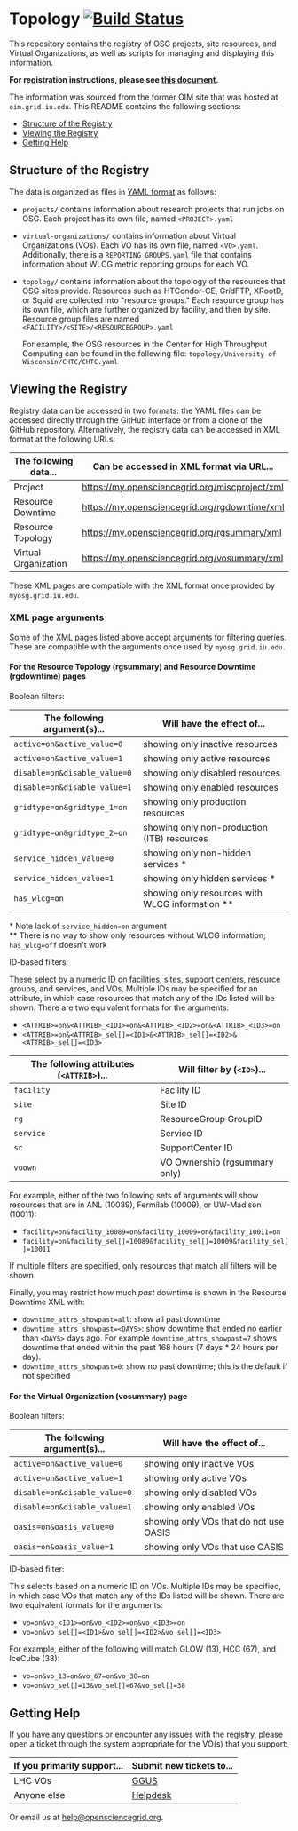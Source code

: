 Topology [![Build Status](https://travis-ci.org/opensciencegrid/topology.svg?branch=master)](https://travis-ci.org/opensciencegrid/topology)
========

This repository contains the registry of OSG projects, site resources, and Virtual Organizations, as well as
scripts for managing and displaying this information.

**For registration instructions, please see [this document](https://opensciencegrid.org/docs/common/registration).**

The information was sourced from the former OIM site that was hosted at `oim.grid.iu.edu`.
This README contains the following sections:

- [Structure of the Registry](#structure-of-the-registry)
- [Viewing the Registry](#accessing-the-data)
- [Getting Help](#getting-help)


Structure of the Registry
-------------------------

The data is organized as files in [YAML format](https://en.wikipedia.org/wiki/YAML)
as follows:

-   `projects/` contains information about research projects that run jobs on OSG.
    Each project has its own file, named `<PROJECT>.yaml`

-   `virtual-organizations/` contains information about Virtual Organizations
    (VOs).
    Each VO has its own file, named `<VO>.yaml`.
    Additionally, there is a `REPORTING_GROUPS.yaml` file that contains information about WLCG metric reporting groups
    for each VO.

-   `topology/` contains information about the topology of the resources that OSG sites provide.
    Resources such as HTCondor-CE, GridFTP, XRootD, or Squid are collected into "resource groups." 
    Each resource group has its own file, which are further organized by facility, and then by site.
    Resource group files are named `<FACILITY>/<SITE>/<RESOURCEGROUP>.yaml`

    For example, the OSG resources in the Center for High Throughput Computing can be found in the following file:
    `topology/University of Wisconsin/CHTC/CHTC.yaml`


Viewing the Registry
--------------------

Registry data can be accessed in two formats: the YAML files can be accessed directly through the GitHub interface or
from a clone of the GitHub repository.
Alternatively, the registry data can be accessed in XML format at the following URLs:

| The following data... | Can be accessed in XML format via URL...         |
|-----------------------|--------------------------------------------------|
| Project               | <https://my.opensciencegrid.org/miscproject/xml> |
| Resource Downtime     | <https://my.opensciencegrid.org/rgdowntime/xml>  |
| Resource Topology     | <https://my.opensciencegrid.org/rgsummary/xml>   |
| Virtual Organization  | <https://my.opensciencegrid.org/vosummary/xml>   |

These XML pages are compatible with the XML format once provided by `myosg.grid.iu.edu`.

### XML page arguments

Some of the XML pages listed above accept arguments for filtering queries.
These are compatible with the arguments once used by `myosg.grid.iu.edu`.

#### For the Resource Topology (rgsummary) and Resource Downtime (rgdowntime) pages

Boolean filters:

| The following argument(s)... | Will have the effect of...                         |
|------------------------------|----------------------------------------------------|
| `active=on&active_value=0`   | showing only inactive resources                    |
| `active=on&active_value=1`   | showing only active resources                      |
| `disable=on&disable_value=0` | showing only disabled resources                    |
| `disable=on&disable_value=1` | showing only enabled resources                     |
| `gridtype=on&gridtype_1=on`  | showing only production resources                  |
| `gridtype=on&gridtype_2=on`  | showing only non-production (ITB) resources        |
| `service_hidden_value=0`     | showing only non-hidden services \*                |
| `service_hidden_value=1`     | showing only hidden services \*                    |
| `has_wlcg=on`                | showing only resources with WLCG information \*\*  |

\* Note lack of `service_hidden=on` argument<br>
\*\* There is no way to show only resources without WLCG information; `has_wlcg=off` doesn't work


ID-based filters:

These select by a numeric ID on facilities, sites, support centers, resource groups, and services, and VOs.
Multiple IDs may be specified for an attribute, in which case resources that match any of the IDs listed will be shown.
There are two equivalent formats for the arguments:
- `<ATTRIB>=on&<ATTRIB>_<ID1>=on&<ATTRIB>_<ID2>=on&<ATTRIB>_<ID3>=on`
- `<ATTRIB>=on&<ATTRIB>_sel[]=<ID1>&<ATTRIB>_sel[]=<ID2>&<ATTRIB>_sel[]=<ID3>`

| The following attributes (`<ATTRIB>`)... | Will filter by (`<ID>`)...             |
|-----------------------------|-------------------------------|
| `facility`                  | Facility ID                   |
| `site`                      | Site ID                       |
| `rg`                        | ResourceGroup GroupID         |
| `service`                   | Service ID                    |
| `sc`                        | SupportCenter ID              |
| `voown`                     | VO Ownership (rgsummary only) |

For example, either of the two following sets of arguments will show resources that are in ANL (10089), Fermilab (10009), or UW-Madison (10011):
- `facility=on&facility_10089=on&facility_10009=on&facility_10011=on`
- `facility=on&facility_sel[]=10089&facility_sel[]=10009&facility_sel[]=10011`

If multiple filters are specified, only resources that match all filters will be shown.

Finally, you may restrict how much _past_ downtime is shown in the Resource Downtime XML with:
- `downtime_attrs_showpast=all`: show all past downtime
- `downtime_attrs_showpast=<DAYS>`: show downtime that ended no earlier than `<DAYS>` days ago.
  For example `downtime_attrs_showpast=7` shows downtime that ended within the past 168 hours (7 days \* 24 hours per day).
- `downtime_attrs_showpast=0`: show no past downtime; this is the default if not specified

#### For the Virtual Organization (vosummary) page

Boolean filters:

| The following argument(s)... | Will have the effect of...             |
|------------------------------|----------------------------------------|
| `active=on&active_value=0`   | showing only inactive VOs              |
| `active=on&active_value=1`   | showing only active VOs                |
| `disable=on&disable_value=0` | showing only disabled VOs              |
| `disable=on&disable_value=1` | showing only enabled VOs               |
| `oasis=on&oasis_value=0`     | showing only VOs that do not use OASIS |
| `oasis=on&oasis_value=1`     | showing only VOs that use OASIS        |

ID-based filter:

This selects based on a numeric ID on VOs.
Multiple IDs may be specified, in which case VOs that match any of the IDs listed will be shown.
There are two equivalent formats for the arguments:
- `vo=on&vo_<ID1>=on&vo_<ID2>=on&vo_<ID3>=on`
- `vo=on&vo_sel[]=<ID1>&vo_sel[]=<ID2>&vo_sel[]=<ID3>`

For example, either of the following will match GLOW (13), HCC (67), and IceCube (38):
- `vo=on&vo_13=on&vo_67=on&vo_38=on`
- `vo=on&vo_sel[]=13&vo_sel[]=67&vo_sel[]=38`



Getting Help
------------

If you have any questions or encounter any issues with the registry, please open a ticket through the system appropriate
for the VO(s) that you support:

| If you primarily support... | Submit new tickets to...                         |
|-----------------------------|--------------------------------------------------|
| LHC VOs                     | [GGUS](https://ggus.eu)                          |
| Anyone else                 | [Helpdesk](https://support.opensciencegrid.org) |

Or email us at help@opensciencegrid.org.
